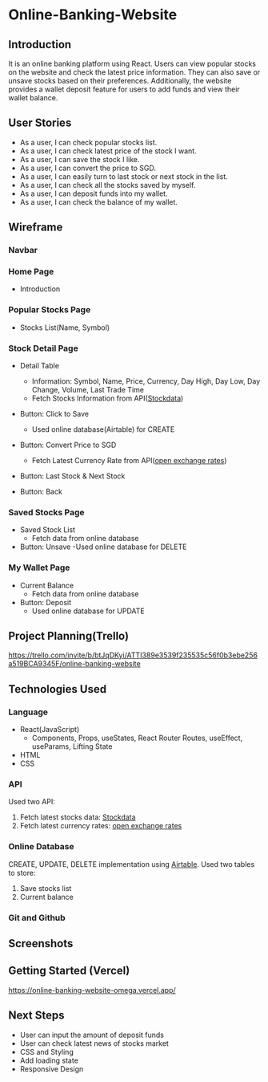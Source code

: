 # Online-Banking-Website

## Introduction

It is an online banking platform using React. Users can view popular stocks on the website and check the latest price information. They can also save or unsave stocks based on their preferences. Additionally, the website provides a wallet deposit feature for users to add funds and view their wallet balance.

## User Stories

- As a user, I can check popular stocks list.
- As a user, I can check latest price of the stock I want.
- As a user, I can save the stock I like.
- As a user, I can convert the price to SGD.
- As a user, I can easily turn to last stock or next stock in the list.
- As a user, I can check all the stocks saved by myself.
- As a user, I can deposit funds into my wallet.
- As a user, I can check the balance of my wallet.

## Wireframe

### Navbar

### Home Page

- Introduction

### Popular Stocks Page

- Stocks List(Name, Symbol)

### Stock Detail Page

- Detail Table

  - Information: Symbol, Name, Price, Currency, Day High, Day Low, Day Change, Volume, Last Trade Time
  - Fetch Stocks Information from API([Stockdata](https://api.stockdata.org))

- Button: Click to Save

  - Used online database(Airtable) for CREATE

- Button: Convert Price to SGD
  - Fetch Latest Currency Rate from API([open exchange rates](https://openexchangerates.org))
- Button: Last Stock & Next Stock
- Button: Back

### Saved Stocks Page

- Saved Stock List
  - Fetch data from online database
- Button: Unsave
  -Used online database for DELETE

### My Wallet Page

- Current Balance
  - Fetch data from online database
- Button: Deposit
  - Used online database for UPDATE

## Project Planning(Trello)

https://trello.com/invite/b/btJqDKyi/ATTI389e3539f235535c56f0b3ebe256a519BCA9345F/online-banking-website

## Technologies Used

### Language

- React(JavaScript)
  - Components, Props, useStates, React Router Routes, useEffect, useParams, Lifting State
- HTML
- CSS

### API

Used two API:

1. Fetch latest stocks data:
   [Stockdata](https://api.stockdata.org)
2. Fetch latest currency rates:
   [open exchange rates](https://openexchangerates.org)

### Online Database

CREATE, UPDATE, DELETE implementation using [Airtable](https://airtable.com/developers). Used two tables to store:

1. Save stocks list
2. Current balance

### Git and Github

## Screenshots

## Getting Started (Vercel)

https://online-banking-website-omega.vercel.app/

## Next Steps

- User can input the amount of deposit funds
- User can check latest news of stocks market
- CSS and Styling
- Add loading state
- Responsive Design
